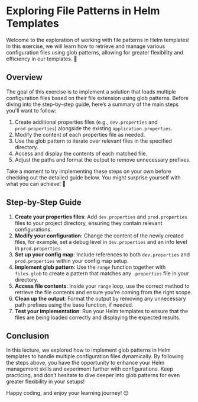 # Exploring File Patterns in Helm Templates

Welcome to the exploration of working with file patterns in Helm templates! In this exercise, we will learn how to retrieve and manage various configuration files using glob patterns, allowing for greater flexibility and efficiency in our templates. 🎉

## Overview

The goal of this exercise is to implement a solution that loads multiple configuration files based on their file extension using glob patterns. Before diving into the step-by-step guide, here’s a summary of the main steps you'll want to follow:

1. Create additional properties files (e.g., `dev.properties` and `prod.properties`) alongside the existing `application.properties`.
2. Modify the content of each properties file as needed.
3. Use the glob pattern to iterate over relevant files in the specified directory.
4. Access and display the contents of each matched file.
5. Adjust the paths and format the output to remove unnecessary prefixes.

Take a moment to try implementing these steps on your own before checking out the detailed guide below. You might surprise yourself with what you can achieve! 💪

## Step-by-Step Guide

1. **Create your properties files**: Add `dev.properties` and `prod.properties` files to your project directory, ensuring they contain relevant configurations.
2. **Modify your configuration**: Change the content of the newly created files, for example, set a debug level in `dev.properties` and an info level in `prod.properties`.
3. **Set up your config map**: Include references to both `dev.properties` and `prod.properties` within your config map setup.
4. **Implement glob pattern**: Use the `range` function together with `files.glob` to create a pattern that matches any `.properties` file in your directory.
5. **Access file contents**: Inside your `range` loop, use the correct method to retrieve the file contents and ensure you're coming from the right scope.
6. **Clean up the output**: Format the output by removing any unnecessary path prefixes using the base function, if needed.
7. **Test your implementation**: Run your Helm templates to ensure that the files are being loaded correctly and displaying the expected results.

## Conclusion

In this lecture, we explored how to implement glob patterns in Helm templates to handle multiple configuration files dynamically. By following the steps above, you have the opportunity to enhance your Helm management skills and experiment further with configurations. Keep practicing, and don’t hesitate to dive deeper into glob patterns for even greater flexibility in your setups!

Happy coding, and enjoy your learning journey! 😊
